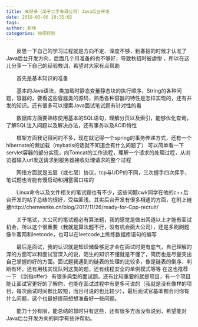 ```yaml
---
title: 车好多（瓜子二手车母公司）Java后台开发
date: 2018-03-06 19:35:02
tags: 
author: 郭伟
categories: 校招经验
---
```


&emsp;&emsp;反思一下自己的学习过程就是方向不定、深度不够，到春招的时候才认准了Java后台开发方向，后面几个月准备的也不够好，导致秋招时被虐惨 ，所以在这儿分享一下自己的经验教训，希望对大家有点帮助
 
&emsp;&emsp;首先是基本知识的准备

&emsp;&emsp;基本的Java语法，类加载时静态变量静态块的执行顺序，String的各种问题，容器的，要看这些容器类的源码，熟悉各种容器的特性是怎样实现的，还有并发的知识。还有很多可以搜索Java面试笔试题有针对性的看

&emsp;&emsp;数据库方面要熟练使用基本的SQL语句，理解分页以及索引，能够优化查询，了解SQL注入问题以及解决办法，还有事务以及ACID特性

&emsp;&emsp;框架方面我记得问的不多，现在就记得一个spring的事务传递方式，还有一个hibernate的懒加载（mybatis的话就不知道会有什么问题了）
可以简单看一下servlet容器的部分实现，向Tomcat的工作流程，理解一个请求的处理过程，从浏览器输入url发送请求到服务器接收处理请求的整个过程

&emsp;&emsp;网络方面就是五层（或七层）协议，tcp与UDP的不同，三次握手四次挥手，笔试题也肯能有慢启动和拥塞窗口啥的

&emsp;&emsp;Linux命令以及文件相关的笔试题也有不少，这些问题cwk同学在他的c++后台开发的帖子总结的很好，受益匪浅，其实后台开发有很多相通的方面，在附上链接http://chenwenke.cn/blog/2017/11/26/ready-for-Cpp-recruit/

&emsp;&emsp;关于笔试，大公司的笔试题必有算法题，我的感觉是做出两道以上才能有面试机会，所以这个很重要（我就是算法题不行，没有机会面大公司），还是多刷刷题像牛客网和leetcode，也可以在leetcode上练练数据库语句的编写

&emsp;&emsp;最后是面试，我的认识就是知识储备够足才会在面试时更有底气，自己理解的深的方面可以和面试官深入的说，陌生的知识不懂就是不懂了，简历也是尽量突出自己掌握的好的方面。面试题我遇到的链表的处理的比较多，像是链表的倒序、判断有环，还有用栈实现队列这类的题，还有线程安全的单例模式等等 在这也推荐一下 《剑指offer》 有很多典型的面试题。还有比较重要的就是项目，有一个项目能让面试官更好的了解你，也能在面试过程中有更多可说的（我就是没有像样的项目，每次面试时间都比较短，而且可说的也比较少），最后面试官基本都会问你有什么问题，这个也最好提前想想准备好一些问题。

&emsp;&emsp;能力十分有限，能总结的暂时只有这些，还有很多方面没有说到，希望能对Java后台开发方向的同学有些许帮助。 